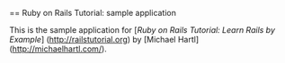 == Ruby on Rails Tutorial: sample application

This is the sample application for [*Ruby on Rails Tutorial: Learn Rails by Example*] (http://railstutorial.org) by [Michael Hartl] (http://michaelhartl.com/).
